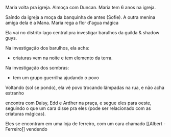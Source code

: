 Maria volta pra igreja. Almoça com Duncan. Maria tem 6 anos na igreja.

Saíndo da igreja a moça da banquinha de antes (Sofie). A outra menina amiga dela é a Mana. Maria rega a flor d'agua mágica

Ela vai no distrito lago central pra investigar barulhos da guilda & shadow guys.

Na investigação dos barulhos, ela acha:
- criaturas vem na noite e tem elemento da terra.

Na investigação dos sombras:
- tem um grupo guerrilha ajudando o povo

Voltando (sol se pondo), ela vê povo trocando lâmpadas na rua, e não acha estranho

encontra com Daisy, Edd e Ardher na praça, e segue eles para oeste, seguindo o que um cara disse pra eles (pode ser relacionado com as criaturas mágicas).

Eles se encontram em uma loja de ferreiro, com um cara chamado [[Albert - Ferreiro]] vendendo
